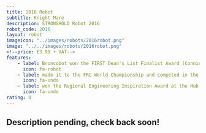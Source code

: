 ```yaml
---
title: 2016 Robot
subtitle: Knight Mare 
description: STRONGHOLD Robot 2016
robot_code: 2016
layout: robot
imageicon: "../images/robots/2016robot.png"
image: "../../images/robots/2016robot.png"
<!--price: £3.99 + VAT-->
features:
    - label: Broncobot won the FIRST Dean's List Finalist Award (Connie Wentworth)
      icon: fa-robot
    - label: made it to the FRC World Championship and competed in the Carson Division
      icon: fa-undo
    - label: won the Regional Engineering Inspiration Award at the Hub City Regional
      icon: fa-undo
rating: 0
---
```


<h2>Description pending, check back soon!</h2>
